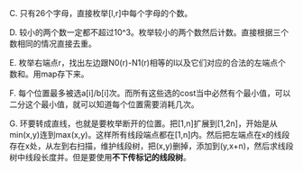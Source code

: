 C. 只有26个字母，直接枚举[l,r]中每个字母的个数。

D. 较小的两个数一定都不超过10^3。枚举较小的两个数然后计数。直接根据三个数相同的情况直接去重。

E. 枚举右端点r，找出左边跟N0(r)-N1(r)相等的l以及它们对应的合法的左端点个数和。用map存下来。 

F. 每个位置最多被选a[i]/b[i]次。而所有这些选的cost当中必然有个最小值，可以二分这个最小值，就可以知道每个位置需要消耗几次。

G. 环要转成直线，也就是要枚举断开的位置。把[1,n]扩展到[1,2n]，开始是从min(x,y)连到max(x,y)。这样所有线段端点都在[1,n]内。然后把左端点在x的线段存在x处，从左到右扫描，维护线段树，把(x,y)删掉，添加到(y,x+n)，然后求线段树中线段长度并。但是要使用**不下传标记的线段树**。
